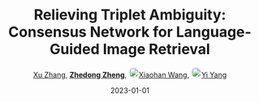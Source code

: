 ---
title: "Relieving Triplet Ambiguity: Consensus Network for Language-Guided Image Retrieval"
collection: publications
permalink: /publication/Relievin2023
date: 2023-01-01
doi: 
keywords: 
venue: 'arXiv:2306.02092'
author: '<a href="https://zdzheng.xyz/authors/Xu-Zhang" class="author">Xu Zhang</a>, <strong><a href="https://zdzheng.xyz/authors/Zhedong-Zheng" class="author">Zhedong Zheng</a></strong>, <a href="https://zdzheng.xyz/authors/Xiaohan-Wang" class="author"> <img src="https://zdzheng.xyz/files/xiaohan-wang.jpeg" alt="Xiaohan-Wang" style="border-radius: 50%; height:20px; width:20px">Xiaohan Wang</a>, <a href="https://zdzheng.xyz/authors/Yi-Yang" class="author"> <img src="https://zdzheng.xyz/files/yi-yang.jpeg" alt="Yi-Yang" style="border-radius: 50%; height:20px; width:20px">Yi Yang</a>'
sqlauthor: '[ {"@type": "Person","name": Xu Zhang}, {"@type": "Person","name": Zhedong Zheng}, {"@type": "Person","name": Xiaohan Wang}, {"@type": "Person","name": Yi Yang}, ]'
citation: ' Xu Zhang,  Zhedong Zheng,  Xiaohan Wang,  Yi Yang, &quot;Relieving Triplet Ambiguity: Consensus Network for Language-Guided Image Retrieval.&quot; arXiv:2306.02092, 2023.'
pub_year: '2023'
bib: >
    @article{zhang2023relieving,<br>author = "Zhang, Xu and Zheng, Zhedong and Wang, Xiaohan and Yang, Yi",<br>title = "Relieving Triplet Ambiguity: Consensus Network for Language-Guided Image Retrieval",<br>booktitle = "arXiv:2306.02092",<br>year = "2023"
    }

---